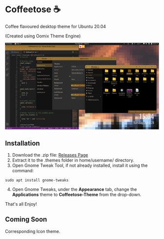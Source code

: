 # Coffeetose ☕
Coffee flavoured desktop theme for Ubuntu 20.04

(Created using Oomix Theme Engine)

<img src="https://raw.githubusercontent.com/aakashsinghbais/coffeetose/master/_resources/coffeetose-1.png">

## Installation

1. Download the .zip file: [Releases Page](https://github.com/aakashsinghbais/coffeetose/releases)
1. Extract it to the .themes folder in home/username/ directory.
1. Open Gnome Tweak Tool, if not already installed, install it using the command: 
  ```
  sudo apt install gnome-tweaks
  ```
4. Open Gnome Tweaks, under the **Appearance** tab, change the **Applications** theme to **Coffeetose-Theme** from the drop-down.

That's all Enjoy!

## Coming Soon
Corresponding Icon theme.
